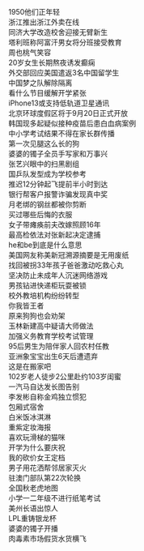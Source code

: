 1950他们正年轻  
浙江推出浙江外卖在线  
同济大学改造校舍迎接无臂新生  
塔利班称阿富汗男女将分班接受教育  
周也桃气笑容  
20岁女生长期熬夜诱发癫痫  
外交部回应美国遣返3名中国留学生  
中国梦之队解除隔离  
看什么节目缓解开学紧张  
iPhone13或支持低轨道卫星通讯  
北京环球度假区将于9月20日正式开放  
韩国现多起疑似接种疫苗后患白血病案例  
中小学考试结果不得在家长群传播  
第一次见腿这么长的狗  
婆婆的镯子全员手写家和万事兴  
张艺兴眼中的扫黑剧组  
国乒队发型成为学校参考  
推迟12分钟起飞提前半小时到达  
银行帮客户报警诈骗发现真中奖  
月老绑的钢丝都被你剪断  
买过哪些后悔的衣服  
女子带瘫痪前夫改嫁照顾16年  
最高检依法对张新起决定逮捕  
he和be到底是什么意思  
美国网友称美新冠溯源摘要是无用废纸  
找回被拐33年孩子爸爸激动吃救心丸  
坚决防止未成年人沉迷网络游戏  
男孩钻进快递柜玩耍被锁  
校外教培机构纷纷转型  
你我皆王者  
原来狗狗也会劝架  
玉林新建高中疑请大师做法  
加强义务教育学校考试管理  
95后男生为陪伴家人回农村任教  
亚洲象宝宝出生6天后遭遗弃  
这是在搬家吧  
102岁老人徒步2公里赴约103岁闺蜜  
一汽马自达发长图告别  
李发彬自称金鸡独立惯犯  
包厢式宿舍  
白米饭冰淇淋  
重紫定妆海报  
喜欢玩滑梯的猫咪  
开学为什么要庆祝  
我的砍价女王定档  
男子用花洒帮邻居家灭火  
驻澳门部队第22次轮换  
全国秋老虎地图  
小学一二年级不进行纸笔考试  
美州长语出惊人  
LPL重铸银龙杯  
婆婆的镯子开播  
肉毒素市场假货水货横飞  
